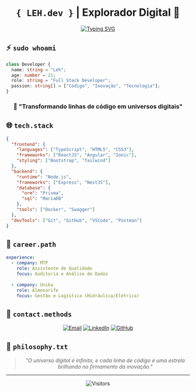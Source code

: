 <div align="center">

# `{ LEH.dev }` | Explorador Digital 🌌

[![Typing SVG](https://readme-typing-svg.demolab.com?font=Fira+Code&size=25&pause=1000&color=00FF00&center=true&vCenter=true&random=false&width=435&lines=Desenvolvedor+Full+Stack;Cientista+da+Computa%C3%A7%C3%A3o;Visionário+Digital)](https://git.io/typing-svg)

</div>

## ⚡ `sudo whoami`

```typescript
class Developer {
  name: string = "Leh";
  age: number = 21;
  role: string = "Full Stack Developer";
  passion: string[] = ["Código", "Inovação", "Tecnologia"];
}
```

<div align="center">

### 💫 "Transformando linhas de código em universos digitais"

</div>

## 🌐 `tech.stack`

```json
{
  "frontend": {
    "languages": ["TypeScript", "HTML5", "CSS3"],
    "frameworks": ["ReactJS", "Angular", "Ionic"],
    "styling": ["Bootstrap", "Tailwind"]
  },
  "backend": {
    "runtime": "Node.js",
    "frameworks": ["Express", "NestJS"],
    "database": {
      "orm": "Prisma",
      "sql": "MariaDB"
    },
    "tools": ["Docker", "Swagger"]
  },
  "devTools": ["Git", "GitHub", "VSCode", "Postman"]
}
```

## 🚀 `career.path`

```yaml
experience:
  - company: MTP
    role: Assistente de Qualidade
    focus: Auditoria e Análise de Dados
    
  - company: Unika
    role: Almoxarife
    focus: Gestão e Logística (Hidráulica/Elétrica)
```

## 📡 `contact.methods`

<div align="center">

[![Email](https://img.shields.io/badge/Email-levioficial361%40gmail.com-FF0000?style=for-the-badge&logo=gmail&logoColor=white)](mailto:levioficial361@gmail.com)
[![LinkedIn](https://img.shields.io/badge/LinkedIn-levimaycon-0077B5?style=for-the-badge&logo=linkedin&logoColor=white)](https://linkedin.com/in/levimaycon)
[![GitHub](https://img.shields.io/badge/GitHub-LeviMaycon-181717?style=for-the-badge&logo=github&logoColor=white)](https://github.com/levimaycon)

</div>

## 💭 `philosophy.txt`

<div align="center">

> *"O universo digital é infinito, e cada linha de código é uma estrela brilhando no firmamento da inovação."*

</div>

---

<div align="center">

![Visitors](https://api.visitorbadge.io/api/visitors?path=levimaycon&label=VISITORS&labelColor=%23000000&countColor=%2300FF00)

</div>
